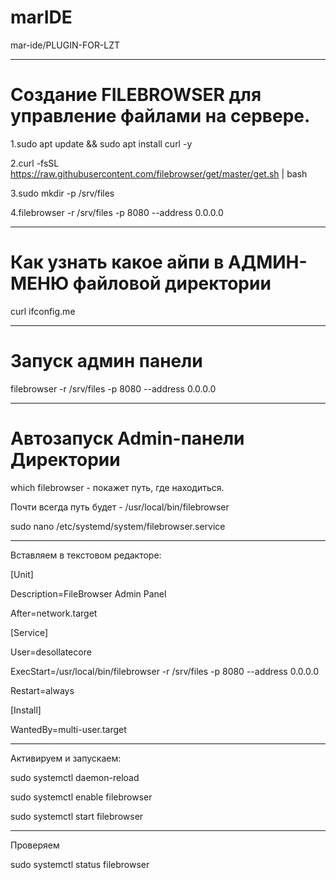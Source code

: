 # marIDE

mar-ide/PLUGIN-FOR-LZT

---
# Создание FILEBROWSER для управление файлами на сервере.

1.sudo apt update && sudo apt install curl -y

2.curl -fsSL https://raw.githubusercontent.com/filebrowser/get/master/get.sh | bash

3.sudo mkdir -p /srv/files

4.filebrowser -r /srv/files -p 8080 --address 0.0.0.0

---
# Как узнать какое айпи в АДМИН-МЕНЮ файловой директории 

curl ifconfig.me

---
# Запуск админ панели 

filebrowser -r /srv/files -p 8080 --address 0.0.0.0

---

# Автозапуск Admin-панели Директории 

which filebrowser - покажет путь, где находиться.

Почти всегда путь будет - /usr/local/bin/filebrowser

sudo nano /etc/systemd/system/filebrowser.service

---

Вставляем в текстовом редакторе:

[Unit]

Description=FileBrowser Admin Panel

After=network.target

[Service]

User=desollatecore

ExecStart=/usr/local/bin/filebrowser -r /srv/files -p 8080 --address 0.0.0.0

Restart=always

[Install]

WantedBy=multi-user.target

---
Активируем и запускаем:

sudo systemctl daemon-reload

sudo systemctl enable filebrowser

sudo systemctl start filebrowser

---
Проверяем 

sudo systemctl status filebrowser
